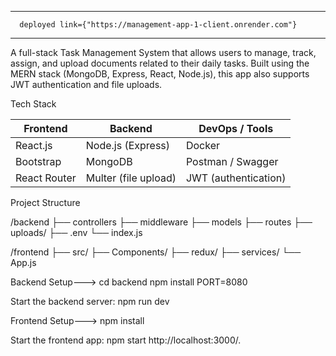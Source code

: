 _________________________________________________________________________


      deployed link={"https://management-app-1-client.onrender.com"}


__________________________________________________________________________

A full-stack Task Management System that allows users to manage, track,
assign, and upload documents related to their daily tasks. Built using the
MERN stack (MongoDB, Express, React, Node.js), this app also supports JWT authentication and file uploads.


Tech Stack

| Frontend        | Backend         | DevOps / Tools        |
|----------------|------------------|------------------------|
| React.js        | Node.js (Express) | Docker                |
| Bootstrap       | MongoDB          | Postman / Swagger     |
| React Router    | Multer (file upload) | JWT (authentication) |

Project Structure

/backend
├── controllers
├── middleware
├── models
├── routes
├── uploads/
├── .env
└── index.js

/frontend
├── src/
├── Components/
├── redux/
├── services/
└── App.js

Backend Setup--->
cd backend
npm install
PORT=8080

Start the backend server:
npm run dev

Frontend Setup--->
npm install

Start the frontend app:
npm start
http://localhost:3000/.




